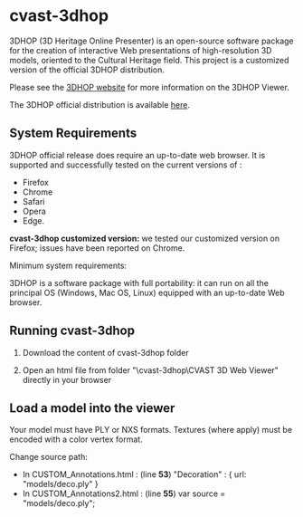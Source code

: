 # cvast-3dhop

3DHOP (3D Heritage Online Presenter) is an open-source software package for the creation of interactive Web presentations of high-resolution 3D models, oriented to the Cultural Heritage field. This project is a customized version of the official 3DHOP distribution.

Please see the [3DHOP website](http://vcg.isti.cnr.it/3dhop/) for more information on the 3DHOP Viewer.

The 3DHOP official distribution is available [here](http://vcg.isti.cnr.it/3dhop/download.php).

## System Requirements

3DHOP official release does require an up-to-date web browser. It is supported and successfully tested on the current versions of :

* Firefox
* Chrome
* Safari
* Opera
* Edge.

**cvast-3dhop customized version:** we tested our customized version on Firefox; issues have been reported on Chrome.

Minimum system requirements:

3DHOP is a software package with full portability: it can run on all the principal OS (Windows, Mac OS, Linux) equipped with an up-to-date Web browser. 

## Running cvast-3dhop

1. Download the content of cvast-3dhop folder

2.  Open an html file from folder "\cvast-3dhop\CVAST 3D Web Viewer" directly in your browser

## Load a model into the viewer

Your model must have PLY or NXS formats. Textures (where apply) must be encoded with a color vertex format.

Change source path:
   * In CUSTOM_Annotations.html : (line **53**) "Decoration" : { url: "models/deco.ply" }
   * In CUSTOM_Annotations2.html : (line **55**) var source = "models/deco.ply";
